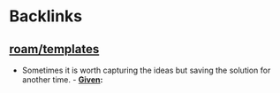 
# Backlinks
## [roam/templates](<roam/templates.md>)
- Sometimes it is worth capturing the ideas but saving the solution for another time.
        - **[Given](<Given.md>):**

